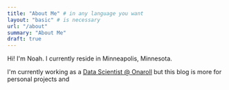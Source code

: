 ```yaml
---
title: "About Me" # in any language you want
layout: "basic" # is necessary
url: "/about"
summary: "About Me"
draft: true
---
```


Hi! I'm Noah. I currently reside in Minneapolis, Minnesota.

I'm currently working as a [Data Scientist @ Onaroll](https://www.linkedin.com/in/noah-t-ford/) but this blog is more for personal projects and 
